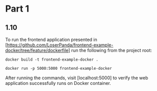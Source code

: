 # Part 1

## 1.10

To run the frontend application presented in [https://github.com/LoserPanda/frontend-example-docker/tree/feature/dockerfile] run the following from the project root:

```
docker build -t frontend-example-docker .
```

```
docker run -p 5000:5000 frontend-example-docker
```

After running the commands, visit [localhost:5000] to verify the web application successfully runs on Docker container.
